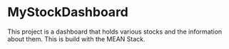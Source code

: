 # MyStockDashboard
This project is a dashboard that holds various stocks and the information about them. This is build with the MEAN Stack.
